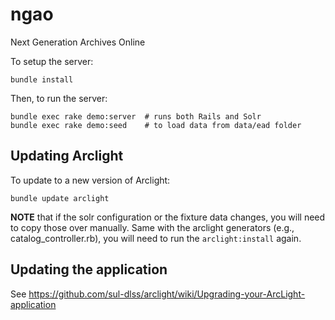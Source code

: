 # ngao
Next Generation Archives Online

To setup the server:

```
bundle install
```

Then, to run the server:

```
bundle exec rake demo:server  # runs both Rails and Solr
bundle exec rake demo:seed    # to load data from data/ead folder
```


## Updating Arclight

To update to a new version of Arclight:

```
bundle update arclight
```

**NOTE** that if the solr configuration or the fixture data changes, you will need to copy those over manually. Same with the arclight generators (e.g., catalog_controller.rb), you will need to run the `arclight:install` again.

## Updating the application

See https://github.com/sul-dlss/arclight/wiki/Upgrading-your-ArcLight-application
